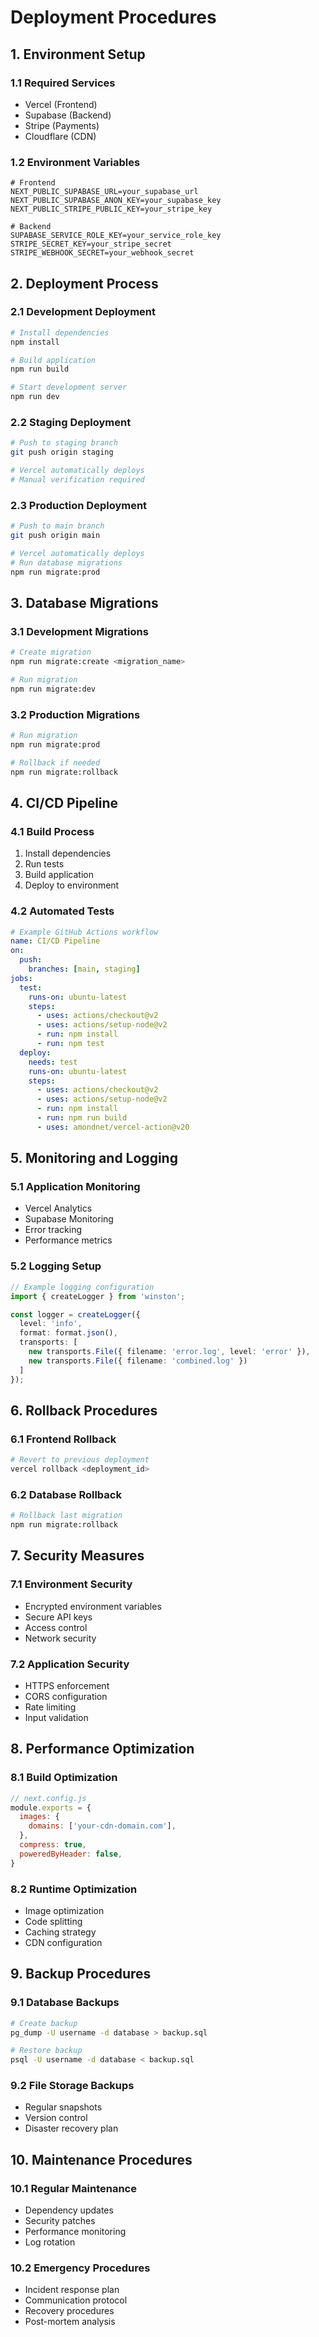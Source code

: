 # Deployment Procedures

## 1. Environment Setup

### 1.1 Required Services
- Vercel (Frontend)
- Supabase (Backend)
- Stripe (Payments)
- Cloudflare (CDN)

### 1.2 Environment Variables
```env
# Frontend
NEXT_PUBLIC_SUPABASE_URL=your_supabase_url
NEXT_PUBLIC_SUPABASE_ANON_KEY=your_supabase_key
NEXT_PUBLIC_STRIPE_PUBLIC_KEY=your_stripe_key

# Backend
SUPABASE_SERVICE_ROLE_KEY=your_service_role_key
STRIPE_SECRET_KEY=your_stripe_secret
STRIPE_WEBHOOK_SECRET=your_webhook_secret
```

## 2. Deployment Process

### 2.1 Development Deployment
```bash
# Install dependencies
npm install

# Build application
npm run build

# Start development server
npm run dev
```

### 2.2 Staging Deployment
```bash
# Push to staging branch
git push origin staging

# Vercel automatically deploys
# Manual verification required
```

### 2.3 Production Deployment
```bash
# Push to main branch
git push origin main

# Vercel automatically deploys
# Run database migrations
npm run migrate:prod
```

## 3. Database Migrations

### 3.1 Development Migrations
```bash
# Create migration
npm run migrate:create <migration_name>

# Run migration
npm run migrate:dev
```

### 3.2 Production Migrations
```bash
# Run migration
npm run migrate:prod

# Rollback if needed
npm run migrate:rollback
```

## 4. CI/CD Pipeline

### 4.1 Build Process
1. Install dependencies
2. Run tests
3. Build application
4. Deploy to environment

### 4.2 Automated Tests
```yaml
# Example GitHub Actions workflow
name: CI/CD Pipeline
on:
  push:
    branches: [main, staging]
jobs:
  test:
    runs-on: ubuntu-latest
    steps:
      - uses: actions/checkout@v2
      - uses: actions/setup-node@v2
      - run: npm install
      - run: npm test
  deploy:
    needs: test
    runs-on: ubuntu-latest
    steps:
      - uses: actions/checkout@v2
      - uses: actions/setup-node@v2
      - run: npm install
      - run: npm run build
      - uses: amondnet/vercel-action@v20
```

## 5. Monitoring and Logging

### 5.1 Application Monitoring
- Vercel Analytics
- Supabase Monitoring
- Error tracking
- Performance metrics

### 5.2 Logging Setup
```typescript
// Example logging configuration
import { createLogger } from 'winston';

const logger = createLogger({
  level: 'info',
  format: format.json(),
  transports: [
    new transports.File({ filename: 'error.log', level: 'error' }),
    new transports.File({ filename: 'combined.log' })
  ]
});
```

## 6. Rollback Procedures

### 6.1 Frontend Rollback
```bash
# Revert to previous deployment
vercel rollback <deployment_id>
```

### 6.2 Database Rollback
```bash
# Rollback last migration
npm run migrate:rollback
```

## 7. Security Measures

### 7.1 Environment Security
- Encrypted environment variables
- Secure API keys
- Access control
- Network security

### 7.2 Application Security
- HTTPS enforcement
- CORS configuration
- Rate limiting
- Input validation

## 8. Performance Optimization

### 8.1 Build Optimization
```javascript
// next.config.js
module.exports = {
  images: {
    domains: ['your-cdn-domain.com'],
  },
  compress: true,
  poweredByHeader: false,
}
```

### 8.2 Runtime Optimization
- Image optimization
- Code splitting
- Caching strategy
- CDN configuration

## 9. Backup Procedures

### 9.1 Database Backups
```bash
# Create backup
pg_dump -U username -d database > backup.sql

# Restore backup
psql -U username -d database < backup.sql
```

### 9.2 File Storage Backups
- Regular snapshots
- Version control
- Disaster recovery plan

## 10. Maintenance Procedures

### 10.1 Regular Maintenance
- Dependency updates
- Security patches
- Performance monitoring
- Log rotation

### 10.2 Emergency Procedures
- Incident response plan
- Communication protocol
- Recovery procedures
- Post-mortem analysis 